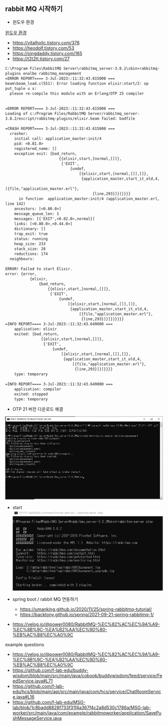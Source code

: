 ## rabbit MQ 시작하기 

- 윈도우 환경 

[윈도우 환경 ](https://oingdaddy.tistory.com/165)

- https://vitalholic.tistory.com/376 
- https://heodolf.tistory.com/53 
- https://oingdaddy.tistory.com/165
- https://t2t2tt.tistory.com/27 

```log 
C:\Program Files\RabbitMQ Server\rabbitmq_server-3.8.2\sbin>rabbitmq-plugins enalbe rabbitmq_management
=ERROR REPORT==== 3-Jul-2023::11:32:43.615000 ===
beam\beam_load.c(551): Error loading function elixir:start/2: op put_tuple u x:
  please re-compile this module with an Erlang/OTP 25 compiler


=ERROR REPORT==== 3-Jul-2023::11:32:43.615000 ===
Loading of c:/Program Files/RabbitMQ Server/rabbitmq_server-3.8.2/escript/rabbitmq-plugins/elixir.beam failed: badfile

=CRASH REPORT==== 3-Jul-2023::11:32:43.615000 ===
  crasher:
    initial call: application_master:init/4
    pid: <0.81.0>
    registered_name: []
    exception exit: {bad_return,
                        {{elixir,start,[normal,[]]},
                         {'EXIT',
                             {undef,
                                 [{elixir,start,[normal,[]],[]},
                                  {application_master,start_it_old,4,
                                      [{file,"application_master.erl"},
                                       {line,293}]}]}}}}
      in function  application_master:init/4 (application_master.erl, line 142)
    ancestors: [<0.80.0>]
    message_queue_len: 1
    messages: [{'EXIT',<0.82.0>,normal}]
    links: [<0.80.0>,<0.44.0>]
    dictionary: []
    trap_exit: true
    status: running
    heap_size: 233
    stack_size: 28
    reductions: 174
  neighbours:

ERROR! Failed to start Elixir.
error: {error,
           {elixir,
               {bad_return,
                   {{elixir,start,[normal,[]]},
                    {'EXIT',
                        {undef,
                            [{elixir,start,[normal,[]],[]},
                             {application_master,start_it_old,4,
                                 [{file,"application_master.erl"},
                                  {line,293}]}]}}}}}}
=INFO REPORT==== 3-Jul-2023::11:32:43.649000 ===
    application: elixir
    exited: {bad_return,
                {{elixir,start,[normal,[]]},
                 {'EXIT',
                     {undef,
                         [{elixir,start,[normal,[]],[]},
                          {application_master,start_it_old,4,
                              [{file,"application_master.erl"},
                               {line,293}]}]}}}}
    type: temporary

=INFO REPORT==== 3-Jul-2023::11:32:43.649000 ===
    application: compiler
    exited: stopped
    type: temporary
```
- OTP 21 버전 다운로드 해결  

![img](/img/erlang_error.png)  

- start 
![start](/img/rabbitmq-start.png)  


- spring boot / rabbit MQ 연동하기
    - https://umanking.github.io/2020/11/25/spring-rabbitmq-tutorial/ 
    - https://backtony.github.io/spring/2021-09-21-spring-rabbitmq-1/

- https://velog.io/@power0080/RabbitMQ-%EC%82%AC%EC%9A%A9-%EC%8B%9C-%EA%B2%AA%EC%9D%80-%EB%AC%B8%EC%A0%9C


example questions 
- https://velog.io/@power0080/RabbitMQ-%EC%82%AC%EC%9A%A9-%EC%8B%9C-%EA%B2%AA%EC%9D%80-%EB%AC%B8%EC%A0%9C
- https://github.com/f-lab-edu/buddy-wisdom/blob/main/src/main/java/cobook/buddywisdom/feed/service/FeedService.java#L71
 - https://github.com/f-lab-edu/hcs/blob/main/api/src/main/java/com/hcs/service/ChatRoomService.java#L16
- https://github.com/f-lab-edu/MSG-lab/blob/1c8badd8828f733f31f4a367f4c2a8d530c1786a/MSG-lab-worker/src/main/java/com/example/rabbitmqworker/application/SavePushMessageService.java 

